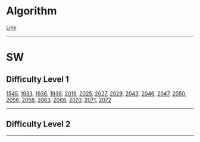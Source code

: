 # Algorithm
[Link](https://github.com/JuHyun-E/SW/tree/master/Algorithm)
***
# SW
## Difficulty Level 1
[1545](https://github.com/JuHyun-E/Samsung-SW-Expert/blob/master/1545.py), [1933](https://github.com/JuHyun-E/Samsung-SW-Expert/blob/master/1933.py), [1936](https://github.com/JuHyun-E/Samsung-SW-Expert/blob/master/1936.py), [1938](https://github.com/JuHyun-E/Samsung-SW-Expert/blob/master/1938.py), [2019](https://github.com/JuHyun-E/Samsung-SW-Expert/blob/master/2019.py), [2025](https://github.com/JuHyun-E/Samsung-SW-Expert/blob/master/2025.py), [2027](https://github.com/JuHyun-E/Samsung-SW-Expert/blob/master/2027.py), [2029](https://github.com/JuHyun-E/Samsung-SW-Expert/blob/master/2029.py), [2043](https://github.com/JuHyun-E/Samsung-SW-Expert/blob/master/2043.py), [2046](https://github.com/JuHyun-E/Samsung-SW-Expert/blob/master/2046.py), [2047](https://github.com/JuHyun-E/Samsung-SW-Expert/blob/master/2047.py), [2050](https://github.com/JuHyun-E/Samsung-SW-Expert/blob/master/2050.py), [2056](https://github.com/JuHyun-E/Samsung-SW-Expert/blob/master/2056.py), [2058](https://github.com/JuHyun-E/Samsung-SW-Expert/blob/master/2058.py), [2063](https://github.com/JuHyun-E/Samsung-SW-Expert/blob/master/2063.py), [2068](https://github.com/JuHyun-E/Samsung-SW-Expert/blob/master/2068.py), [2070](https://github.com/JuHyun-E/Samsung-SW-Expert/blob/master/2070.py), [2071](https://github.com/JuHyun-E/Samsung-SW-Expert/blob/master/2071.py), [2072](https://github.com/JuHyun-E/Samsung-SW-Expert/blob/master/2072.py)
***
## Difficulty Level 2
***
